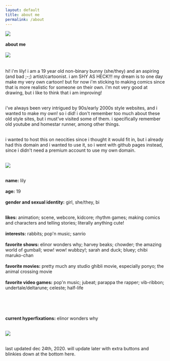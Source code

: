 ```yaml
---
layout: default
title: about me
permalink: /about
---
```


<p>
<img src="{{ site.baseurl }}/assets/img/dividers/stars.gif"><br><br>
<b>about me</b><br><br>
<img src="{{ site.baseurl }}/assets/img/dividers/stars.gif"><br><br>
<br>
hi! i'm lily! i am a 19 year old non-binary bunny (she/they) and an aspiring (and bad ;-;) artist/cartoonist. i am SHY AS HECK!!! my dream is to one day make my very own cartoon! but for now i'm sticking to making comics since that is more realistic for someone on their own. i'm not very good at drawing, but i like to think that i am improving!<br><br>

i've always been very intrigued by 90s/early 2000s style websites, and i wanted to make my own! so i did! i don't remember too much about these old style sites, but i must've visited some of them. i specifically remember old youtube and homestar runner, among other things.<br><br>

i wanted to host this on neocities since i thought it would fit in, but i already had this domain and i wanted to use it, so i went with github pages instead, since i didn't need a premium account to use my own domain.<br><br>

<img src="{{ site.baseurl }}/assets/img/dividers/linea.gif"><br><br>

<b>name:</b> lily<br><br>
<b>age:</b> 19<br><br>
<b>gender and sexual identity:</b> girl, she/they, bi<br><br>

<!-- <img src="{{ site.baseurl }}/assets/img/bnuuy.gif" alt="bnuuy"><br><br> -->

<b>likes:</b> animation; scene, webcore, kidcore; rhythm games; making comics and characters and telling stories; literally anything cute!<br><br>
<b>interests:</b> rabbits; pop'n music; sanrio<br><br>
<b>favorite shows:</b> elinor wonders why; harvey beaks; chowder; the amazing world of gumball; wow! wow! wubbzy!; sarah and duck; bluey; chibi maruko-chan<br><br>
<b>favorite movies:</b> pretty much any studio ghibli movie, especially ponyo; the animal crossing movie<br><br>
<b>favorite video games:</b> pop'n music; jubeat; parappa the rapper; vib-ribbon; undertale/deltarune; celeste; half-life<br><br>

<br><br>

<b>current hyperfixations:</b> elinor wonders why<br><br>

<img src="{{ site.baseurl }}/assets/img/dividers/linea.gif"><br><br>

last updated dec 24th, 2020. will update later with extra buttons and blinkies down at the bottom here.

</p>